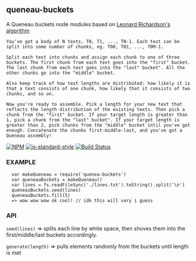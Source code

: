 queneau-buckets
----------------

A Queneau buckets node modules based on [Leonard Richardson's algorithm](http://www.crummy.com/2011/08/18/0)


```
You've got a body of N texts, T0, T1, ..., TN-1. Each text can be split into some number of chunks, eg. T00, T01, ..., T0M-1.

Split each text into chunks and assign each chunk to one of three buckets. The first chunk from each text goes into the "first" bucket. The last chunk from each text goes into the "last" bucket". All the other chunks go into the "middle" bucket.

Also keep track of how text lengths are distributed: how likely it is that a text consists of one chunk, how likely that it consists of two chunks, and so on.

Now you're ready to assemble. Pick a length for your new text that reflects the length distribution of the existing texts. Then pick a chunk from the "first" bucket. If your target length is greater than 1, pick a chunk from the "last" bucket". If your target length is greater than 2, pick chunks from the "middle" bucket intil you've got enough. Concatenate the chunks first-middle-last, and you've got a Queneau assembly!
```

[![NPM](https://nodei.co/npm/queneau-buckets.png)](https://nodei.co/npm/queneau-buckets/)
[![js-standard-style](https://img.shields.io/badge/code%20style-standard-brightgreen.svg?style=flat)](https://github.com/feross/standard)
[![Build Status](https://secure.travis-ci.org/coleww/queneau-buckets.png)](http://travis-ci.org/coleww/queneau-buckets)

### EXAMPLE

```
  var makeQueneau = require('quenea-buckets')
  var queneauBuckets = makeQueneau()
  var lines = fs.readFileSync('./lines.txt').toString().split('\n')
  queneauBuckets.seed(lines)
  queneauBuckets.fill(5)
  => wow wow wow ok cool! // idk this will vary i guess
```

### API

`seed(lines)`
=> splits each line by white space, then shoves them into the first/middle/last buckets accordingly.

`generate(length)`
=> pulls elements randomly from the buckets until length is met
